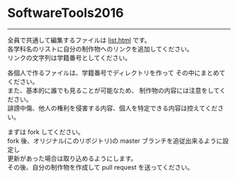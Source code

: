 # SoftwareTools2016
--- 
全員で共通して編集するファイルは [list.html](list.html) です。  
各学科名のリストに自分の制作物へのリンクを追加してください。  
リンクの文字列は学籍番号としてください。


各個人で作るファイルは、学籍番号でディレクトリを作って
その中にまとめてください。  
また、基本的に誰でも見ることが可能なため、
制作物の内容には注意をしてください。  
誹謗中傷、他人の権利を侵害する内容、個人を特定できる内容は控えてください。 

まずは fork してください。  
fork 後、オリジナル(このリポジトリ)の master ブランチを追従出来るように設定し  
更新があった場合は取り込めるようにします。  
その後、自分の制作物を作成して pull request を送ってください。

